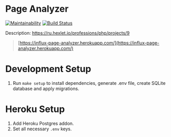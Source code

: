 # Page Analyzer
[![Maintainability](https://api.codeclimate.com/v1/badges/bd10ec7c8691070effa6/maintainability)](https://codeclimate.com/github/InfluxOW/php-project-lvl3/maintainability)
[![Build Status](https://travis-ci.org/InfluxOW/php-project-lvl3.svg?branch=master)](https://travis-ci.org/InfluxOW/php-project-lvl3)

Description: https://ru.hexlet.io/professions/php/projects/9

> [https://influx-page-analyzer.herokuapp.com/](https://influx-page-analyzer.herokuapp.com/)

# Development Setup
1. Run `make setup` to install dependencies, generate .env file, create SQLite database and apply migrations.
# Heroku Setup
1. Add Heroku Postgres addon.
2. Set all necessary `.env` keys.
